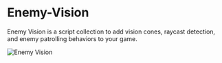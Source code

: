 # Enemy-Vision
 Enemy Vision is a script collection to add vision cones, raycast detection, and enemy patrolling behaviors to your game.

![Enemy Vision](https://user-images.githubusercontent.com/64248203/135536375-af55f4e4-3a29-411e-8744-b4b6b0e1db02.png)
